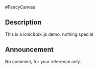 #FancyCanvas

## Description
This is a ionic&pixi.js demo, nothing special

## Announcement
No comment, for your reference only.